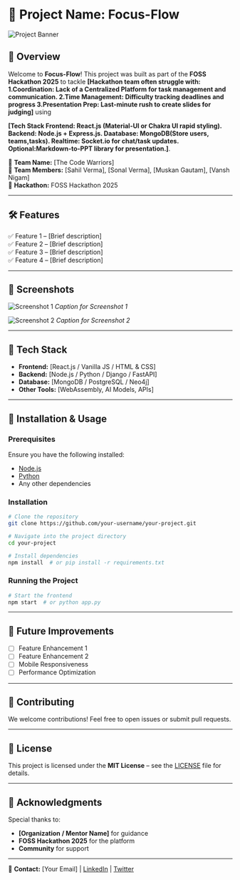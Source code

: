 # 🚀 Project Name: **Focus-Flow**

![Project Banner](./assets/banner.png)

## 🌟 Overview

Welcome to **Focus-Flow**! This project was built as part of the **FOSS Hackathon 2025** to tackle 
**[Hackathon team often struggle with:
     1.Coordination: Lack of a Centralized Platform for task management and communication.
     2.Time Management: Difficulty tracking deadlines and progress
     3.Presentation Prep: Last-minute rush to create slides for judging]** using 
    
**[Tech Stack
     Frontend: React.js (Material-UI or Chakra UI rapid styling).
     Backend: Node.js + Express.js.
     Daatabase: MongoDB(Store users, teams,tasks).
     Realtime: Socket.io for chat/task updates.
     Optional:Markdown-to-PPT library for presentation.]**.

🔹 **Team Name:** [The Code Warriors]  
🔹 **Team Members:** [Sahil Verma], [Sonal Verma], [Muskan Gautam], [Vansh Nigam]  
🔹 **Hackathon:** FOSS Hackathon 2025  

---

## 🛠️ Features
✅ Feature 1 – [Brief description]  
✅ Feature 2 – [Brief description]  
✅ Feature 3 – [Brief description]  
✅ Feature 4 – [Brief description]  

---

## 📸 Screenshots

![Screenshot 1](./assets/screenshot1.png)
*Caption for Screenshot 1*

![Screenshot 2](./assets/screenshot2.png)
*Caption for Screenshot 2*

---

## 🔧 Tech Stack

- **Frontend:** [React.js / Vanilla JS / HTML & CSS]
- **Backend:** [Node.js / Python / Django / FastAPI]
- **Database:** [MongoDB / PostgreSQL / Neo4j]
- **Other Tools:** [WebAssembly, AI Models, APIs]

---

## 🚀 Installation & Usage

### Prerequisites
Ensure you have the following installed:
- [Node.js](https://nodejs.org/)
- [Python](https://www.python.org/)
- Any other dependencies

### Installation
```bash
# Clone the repository
git clone https://github.com/your-username/your-project.git

# Navigate into the project directory
cd your-project

# Install dependencies
npm install  # or pip install -r requirements.txt
```

### Running the Project
```bash
# Start the frontend
npm start  # or python app.py
```

---

## 🎯 Future Improvements
- [ ] Feature Enhancement 1
- [ ] Feature Enhancement 2
- [ ] Mobile Responsiveness
- [ ] Performance Optimization

---

## 🤝 Contributing
We welcome contributions! Feel free to open issues or submit pull requests.

---

## 📄 License
This project is licensed under the **MIT License** – see the [LICENSE](./LICENSE) file for details.

---

## 📝 Acknowledgments
Special thanks to:
- **[Organization / Mentor Name]** for guidance
- **FOSS Hackathon 2025** for the platform
- **Community** for support

---

📩 **Contact:** [Your Email] | [LinkedIn](https://www.linkedin.com/in/muskan-gautam-mg893) | [Twitter](https://twitter.com/yourhandle)
